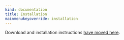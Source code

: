 ```yaml
---
kind: documentation
title: Installation
mainmenukeyoverride: installation
---
```


Download and installation instructions [have moved here](../downloads/index.html).